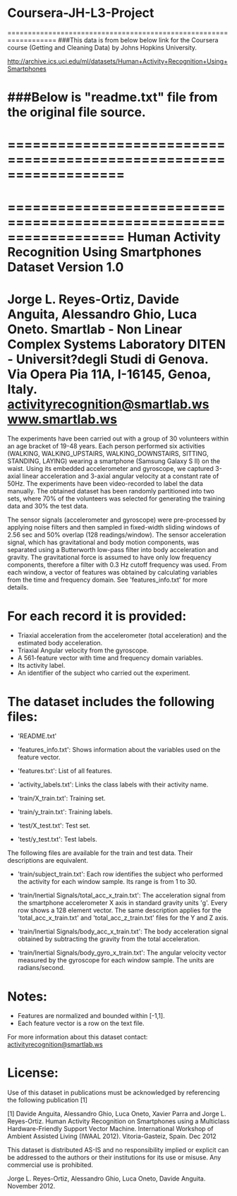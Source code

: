# Coursera-JH-L3-Project
==================================================================
###This data is from below below link for the Coursera course (Getting and Cleaning Data) by Johns Hopkins University.

http://archive.ics.uci.edu/ml/datasets/Human+Activity+Recognition+Using+Smartphones 

###Below is "readme.txt" file from the original file source.
==================================================================
==================================================================
==================================================================
==================================================================
Human Activity Recognition Using Smartphones Dataset
Version 1.0
==================================================================
Jorge L. Reyes-Ortiz, Davide Anguita, Alessandro Ghio, Luca Oneto.
Smartlab - Non Linear Complex Systems Laboratory
DITEN - Universit?degli Studi di Genova.
Via Opera Pia 11A, I-16145, Genoa, Italy.
activityrecognition@smartlab.ws
www.smartlab.ws
==================================================================

The experiments have been carried out with a group of 30 volunteers within an age bracket of 19-48 years. Each person performed six activities (WALKING, WALKING_UPSTAIRS, WALKING_DOWNSTAIRS, SITTING, STANDING, LAYING) wearing a smartphone (Samsung Galaxy S II) on the waist. Using its embedded accelerometer and gyroscope, we captured 3-axial linear acceleration and 3-axial angular velocity at a constant rate of 50Hz. The experiments have been video-recorded to label the data manually. The obtained dataset has been randomly partitioned into two sets, where 70% of the volunteers was selected for generating the training data and 30% the test data. 

The sensor signals (accelerometer and gyroscope) were pre-processed by applying noise filters and then sampled in fixed-width sliding windows of 2.56 sec and 50% overlap (128 readings/window). The sensor acceleration signal, which has gravitational and body motion components, was separated using a Butterworth low-pass filter into body acceleration and gravity. The gravitational force is assumed to have only low frequency components, therefore a filter with 0.3 Hz cutoff frequency was used. From each window, a vector of features was obtained by calculating variables from the time and frequency domain. See 'features_info.txt' for more details. 

For each record it is provided:
======================================

- Triaxial acceleration from the accelerometer (total acceleration) and the estimated body acceleration.
- Triaxial Angular velocity from the gyroscope. 
- A 561-feature vector with time and frequency domain variables. 
- Its activity label. 
- An identifier of the subject who carried out the experiment.

The dataset includes the following files:
=========================================

- 'README.txt'

- 'features_info.txt': Shows information about the variables used on the feature vector.

- 'features.txt': List of all features.

- 'activity_labels.txt': Links the class labels with their activity name.

- 'train/X_train.txt': Training set.

- 'train/y_train.txt': Training labels.

- 'test/X_test.txt': Test set.

- 'test/y_test.txt': Test labels.

The following files are available for the train and test data. Their descriptions are equivalent. 

- 'train/subject_train.txt': Each row identifies the subject who performed the activity for each window sample. Its range is from 1 to 30. 

- 'train/Inertial Signals/total_acc_x_train.txt': The acceleration signal from the smartphone accelerometer X axis in standard gravity units 'g'. Every row shows a 128 element vector. The same description applies for the 'total_acc_x_train.txt' and 'total_acc_z_train.txt' files for the Y and Z axis. 

- 'train/Inertial Signals/body_acc_x_train.txt': The body acceleration signal obtained by subtracting the gravity from the total acceleration. 

- 'train/Inertial Signals/body_gyro_x_train.txt': The angular velocity vector measured by the gyroscope for each window sample. The units are radians/second. 

Notes: 
======
- Features are normalized and bounded within [-1,1].
- Each feature vector is a row on the text file.

For more information about this dataset contact: activityrecognition@smartlab.ws

License:
========
Use of this dataset in publications must be acknowledged by referencing the following publication [1] 

[1] Davide Anguita, Alessandro Ghio, Luca Oneto, Xavier Parra and Jorge L. Reyes-Ortiz. Human Activity Recognition on Smartphones using a Multiclass Hardware-Friendly Support Vector Machine. International Workshop of Ambient Assisted Living (IWAAL 2012). Vitoria-Gasteiz, Spain. Dec 2012

This dataset is distributed AS-IS and no responsibility implied or explicit can be addressed to the authors or their institutions for its use or misuse. Any commercial use is prohibited.

Jorge L. Reyes-Ortiz, Alessandro Ghio, Luca Oneto, Davide Anguita. November 2012.
